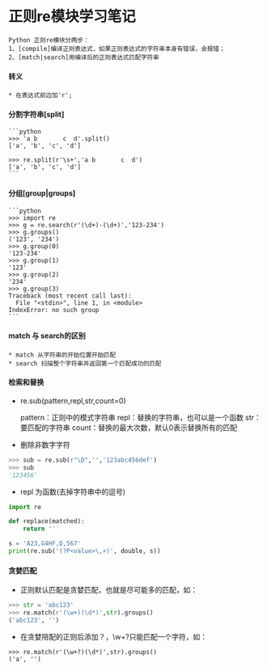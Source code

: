# 正则re模块学习笔记

	Python 正则re模块分两步：
	1、[compile]编译正则表达式，如果正则表达式的字符串本身有错误，会报错；
	2、[match|search]用编译后的正则表达式匹配字符串

#### 转义
	* 在表达式前边加'r';

#### 分割字符串[split]
	```python
	>>> 'a b       c  d'.split()
	['a', 'b', 'c', 'd']

	>>> re.split(r'\s+','a b       c  d')
	['a', 'b', 'c', 'd']
	```

#### 分组[group|groups]
	```python
	>>> import re
	>>> g = re.search(r'(\d+)-(\d+)','123-234')
	>>> g.groups()
	('123', '234')
	>>> g.group(0)
	'123-234'
	>>> g.group(1)
	'123'
	>>> g.group(2)
	'234'
	>>> g.group(3)
	Traceback (most recent call last):
	  File "<stdin>", line 1, in <module>
	IndexError: no such group
	```

#### match 与 search的区别
	* match 从字符串的开始位置开始匹配
	* search 扫描整个字符串并返回第一个匹配成功的匹配

#### 检索和替换
* re.sub(pattern,repl,str,count=0)

	pattern：正则中的模式字符串
	repl：替换的字符串，也可以是一个函数
	str：要匹配的字符串
	count：替换的最大次数，默认0表示替换所有的匹配

* 删除非数字字符
```python
>>> sub = re.sub(r"\D",'','123abc456def')
>>> sub
'123456'
```
* repl 为函数(去掉字符串中的逗号)
```python
import re

def replace(matched):
    return ''

s = 'A23,G4HF,D,567'
print(re.sub('(?P<value>\,+)', double, s))
```

#### 贪婪匹配
* 正则默认匹配是贪婪匹配，也就是尽可能多的匹配，如：
```python
>>> str = 'abc123'
>>> re.match(r'(\w+)(\d*)',str).groups()
('abc123', '')
```
* 在贪婪陪配的正则后添加？，\w+?只能匹配一个字符，如：
```pyhton
>>> re.match(r'(\w+?)(\d*)',str).groups()
('a', '')
```


